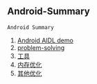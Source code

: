 Android-Summary
---
	Android Summary

1. [Android AIDL demo](./aidl-demo/README.MD)
2. [problem-solving](./problem-solving/README.MD)
3. [工具](./工具/README.MD)
4. [内存优化](./优化/内存优化/README.MD)
5. [其他优化](./优化/其他优化/README.MD)